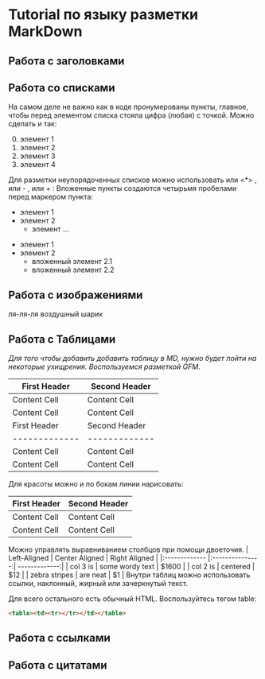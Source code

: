 # Tutorial по языку разметки MarkDown

## Работа с заголовками

## Работа со списками
На самом деле не важно как в коде пронумерованы пункты,
главное, чтобы перед элементом списка стояла цифра
(любая) с точкой. Можно сделать и так:

0. элемент 1
0. элемент 2
0. элемент 3
0. элемент 4

Для разметки неупорядоченных списков можно использовать или
<*> , или - , или + :
Вложенные пункты создаются четырьмя пробелами перед маркером
пункта:
+ элемент 1
+ элемент 2
    * элемент ...
- элемент 1
- элемент 2
    - вложенный элемент 2.1
    - вложенный элемент 2.2

## Работа с изображениями

ля-ля-ля воздушный шарик

## Работа с Таблицами
*Для того чтобы добавить добавить таблицу в MD, нужно будет пойти на некоторые ухищрения. Воспользуемся разметкой GFM.*

| First Header | Second Header |
| ------------- | ------------- |
| Content Cell | Content Cell |
| Content Cell | Content Cell |
First Header | Second Header
------------- | -------------
Content Cell | Content Cell
Content Cell | Content Cell
Для красоты можно и по бокам линии нарисовать:

| First Header | Second Header |
| ------------- | ------------- |
| Content Cell | Content Cell |
| Content Cell | Content Cell |
Можно управлять выравниванием столбцов при помощи
двоеточия.
| Left-Aligned | Center Aligned | Right Aligned |
|:------------- |:---------------:| -------------:|
| col 3 is | some wordy text | $1600 |
| col 2 is | centered | $12 |
| zebra stripes | are neat | $1 |
Внутри таблиц можно использовать ссылки, наклонный,
жирный или зачеркнутый текст.


Для всего остального есть обычный HTML. Воспользуйтесь тегом table:
```HTML 
<table><td><tr></tr></td></table>
```

## Работа с ссылками

## Работа с цитатами

